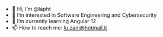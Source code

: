 - 👋 Hi, I’m @lapht
- 👀 I’m interested in Software Engineering and Cybersecurity
- 🌱 I’m currently learning Angular 12
- 📫 How to reach me: lu.zani@hotmail.it

<!---
lapht/lapht is a ✨ special ✨ repository because its `README.md` (this file) appears on your GitHub profile.
You can click the Preview link to take a look at your changes.
--->
